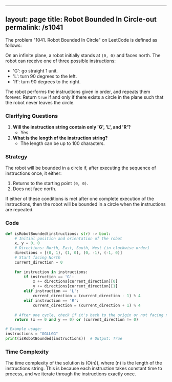 
---
layout: page
title:  Robot Bounded In Circle-out
permalink: /s1041
---
The problem "1041. Robot Bounded In Circle" on LeetCode is defined as follows:

On an infinite plane, a robot initially stands at `(0, 0)` and faces north. The robot can receive one of three possible instructions:

- 'G': go straight 1 unit.
- 'L': turn 90 degrees to the left.
- 'R': turn 90 degrees to the right.

The robot performs the instructions given in order, and repeats them forever. Return `true` if and only if there exists a circle in the plane such that the robot never leaves the circle.

### Clarifying Questions
1. **Will the instruction string contain only 'G', 'L', and 'R'?**
   - Yes.
2. **What is the length of the instruction string?**
   - The length can be up to 100 characters.

### Strategy
The robot will be bounded in a circle if, after executing the sequence of instructions once, it either:
1. Returns to the starting point `(0, 0)`.
2. Does not face north.

If either of these conditions is met after one complete execution of the instructions, then the robot will be bounded in a circle when the instructions are repeated.

### Code
```python
def isRobotBounded(instructions: str) -> bool:
    # Initial position and orientation of the robot
    x, y = 0, 0
    # Directions: North, East, South, West (in clockwise order)
    directions = [(0, 1), (1, 0), (0, -1), (-1, 0)]
    # Start facing North
    current_direction = 0
    
    for instruction in instructions:
        if instruction == 'G':
            x += directions[current_direction][0]
            y += directions[current_direction][1]
        elif instruction == 'L':
            current_direction = (current_direction - 1) % 4
        elif instruction == 'R':
            current_direction = (current_direction + 1) % 4
    
    # After one cycle, check if it's back to the origin or not facing north
    return (x == 0 and y == 0) or (current_direction != 0)

# Example usage:
instructions = "GGLLGG"
print(isRobotBounded(instructions))  # Output: True
```

### Time Complexity
The time complexity of the solution is \(O(n)\), where \(n\) is the length of the instructions string. This is because each instruction takes constant time to process, and we iterate through the instructions exactly once.